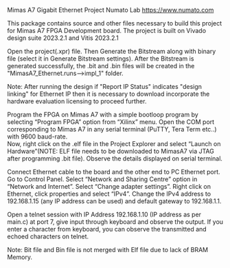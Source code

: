 Mimas A7 Gigabit Ethernet Project
Numato Lab
https://www.numato.com

This package contains source and other files necessary to build this project for Mimas A7 FPGA Development board.
The project is built on Vivado design suite 2023.2.1 and Vitis 2023.2.1
 

Open the project(.xpr) file. Then Generate the Bitstream along with binary file
(select it in Generate Bitstream settings). After the Bitstream is generated successfully, the .bit and .bin 
files will be created in the "MimasA7_Ethernet.runs-->impl_1" folder.

Note: After running the design if "Report IP Status" indicates "design linking" for Ethernet IP then it is necessary to download
incorporate the hardware evaluation licensing to proceed further.


Program the FPGA on Mimas A7 with a simple bootloop program by selecting “Program FPGA” option from “Xilinx” menu.
Open the COM port corresponding to Mimas A7 in any serial terminal (PuTTY, Tera Term etc..) with 9600 baud-rate.  
Now, right click on the .elf file in the Project Explorer and select “Launch on Hardware”(NOTE: ELF file needs to be 
downloaded to MimasA7 via JTAG after programming .bit file). Observe the details displayed on serial terminal.

Connect Ethernet cable to the board and the other end to PC Ethernet port. Go to Control Panel. Select “Network and Sharing Centre” 
option in “Network and Internet”. Select “Change adapter settings”. Right click on Ethernet, click properties and select “IPv4”. 
Change the IPv4 address to 192.168.1.15 (any IP address can be used) and default gateway to 192.168.1.1.

Open a telnet session with IP Address 192.168.1.10 (IP address as per main.c) at port 7, give input through keyboard and observe the output. 
If you enter a character from keyboard, you can observe the transmitted and echoed characters on telnet.

 Note: Bit file and Bin file is not merged with Elf file due to lack of BRAM Memory.